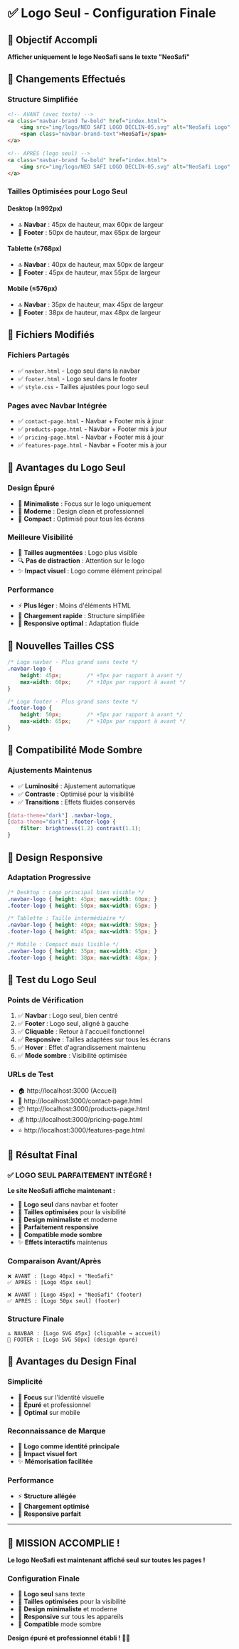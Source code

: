 # ✅ Logo Seul - Configuration Finale

## 🎯 Objectif Accompli
**Afficher uniquement le logo NeoSafi sans le texte "NeoSafi"**

## 🔄 Changements Effectués

### **Structure Simplifiée**
```html
<!-- AVANT (avec texte) -->
<a class="navbar-brand fw-bold" href="index.html">
    <img src="img/logo/NEO SAFI LOGO DECLIN-05.svg" alt="NeoSafi Logo" class="navbar-logo me-2">
    <span class="navbar-brand-text">NeoSafi</span>
</a>

<!-- APRÈS (logo seul) -->
<a class="navbar-brand fw-bold" href="index.html">
    <img src="img/logo/NEO SAFI LOGO DECLIN-05.svg" alt="NeoSafi Logo" class="navbar-logo">
</a>
```

### **Tailles Optimisées pour Logo Seul**

#### **Desktop (≥992px)**
- 🔝 **Navbar** : 45px de hauteur, max 60px de largeur
- 🔻 **Footer** : 50px de hauteur, max 65px de largeur

#### **Tablette (≤768px)**
- 🔝 **Navbar** : 40px de hauteur, max 50px de largeur
- 🔻 **Footer** : 45px de hauteur, max 55px de largeur

#### **Mobile (≤576px)**
- 🔝 **Navbar** : 35px de hauteur, max 45px de largeur
- 🔻 **Footer** : 38px de hauteur, max 48px de largeur

## 📄 Fichiers Modifiés

### **Fichiers Partagés**
- ✅ `navbar.html` - Logo seul dans la navbar
- ✅ `footer.html` - Logo seul dans le footer
- ✅ `style.css` - Tailles ajustées pour logo seul

### **Pages avec Navbar Intégrée**
- ✅ `contact-page.html` - Navbar + Footer mis à jour
- ✅ `products-page.html` - Navbar + Footer mis à jour
- ✅ `pricing-page.html` - Navbar + Footer mis à jour
- ✅ `features-page.html` - Navbar + Footer mis à jour

## 🎨 Avantages du Logo Seul

### **Design Épuré**
- 🎯 **Minimaliste** : Focus sur le logo uniquement
- 🎨 **Moderne** : Design clean et professionnel
- 📱 **Compact** : Optimisé pour tous les écrans

### **Meilleure Visibilité**
- 📏 **Tailles augmentées** : Logo plus visible
- 🔍 **Pas de distraction** : Attention sur le logo
- ✨ **Impact visuel** : Logo comme élément principal

### **Performance**
- ⚡ **Plus léger** : Moins d'éléments HTML
- 🚀 **Chargement rapide** : Structure simplifiée
- 📱 **Responsive optimal** : Adaptation fluide

## 🎯 Nouvelles Tailles CSS

```css
/* Logo navbar - Plus grand sans texte */
.navbar-logo {
    height: 45px;        /* +5px par rapport à avant */
    max-width: 60px;     /* +10px par rapport à avant */
}

/* Logo footer - Plus grand sans texte */
.footer-logo {
    height: 50px;        /* +5px par rapport à avant */
    max-width: 65px;     /* +10px par rapport à avant */
}
```

## 🌙 Compatibilité Mode Sombre

### **Ajustements Maintenus**
- ✅ **Luminosité** : Ajustement automatique
- ✅ **Contraste** : Optimisé pour la visibilité
- ✅ **Transitions** : Effets fluides conservés

```css
[data-theme="dark"] .navbar-logo,
[data-theme="dark"] .footer-logo {
    filter: brightness(1.2) contrast(1.1);
}
```

## 📱 Design Responsive

### **Adaptation Progressive**
```css
/* Desktop : Logo principal bien visible */
.navbar-logo { height: 45px; max-width: 60px; }
.footer-logo { height: 50px; max-width: 65px; }

/* Tablette : Taille intermédiaire */
.navbar-logo { height: 40px; max-width: 50px; }
.footer-logo { height: 45px; max-width: 55px; }

/* Mobile : Compact mais lisible */
.navbar-logo { height: 35px; max-width: 45px; }
.footer-logo { height: 38px; max-width: 48px; }
```

## 🧪 Test du Logo Seul

### **Points de Vérification**
1. ✅ **Navbar** : Logo seul, bien centré
2. ✅ **Footer** : Logo seul, aligné à gauche
3. ✅ **Cliquable** : Retour à l'accueil fonctionnel
4. ✅ **Responsive** : Tailles adaptées sur tous les écrans
5. ✅ **Hover** : Effet d'agrandissement maintenu
6. ✅ **Mode sombre** : Visibilité optimisée

### **URLs de Test**
- 🏠 http://localhost:3000 (Accueil)
- 📧 http://localhost:3000/contact-page.html
- 📦 http://localhost:3000/products-page.html
- 💰 http://localhost:3000/pricing-page.html
- ⭐ http://localhost:3000/features-page.html

## 🎯 Résultat Final

### **✅ LOGO SEUL PARFAITEMENT INTÉGRÉ !**

**Le site NeoSafi affiche maintenant :**
- 🎨 **Logo seul** dans navbar et footer
- 📏 **Tailles optimisées** pour la visibilité
- 🎯 **Design minimaliste** et moderne
- 📱 **Parfaitement responsive**
- 🌙 **Compatible mode sombre**
- ✨ **Effets interactifs** maintenus

### **Comparaison Avant/Après**
```
❌ AVANT : [Logo 40px] + "NeoSafi"
✅ APRÈS : [Logo 45px seul]

❌ AVANT : [Logo 45px] + "NeoSafi" (footer)
✅ APRÈS : [Logo 50px seul] (footer)
```

### **Structure Finale**
```
🔝 NAVBAR : [Logo SVG 45px] (cliquable → accueil)
🔻 FOOTER : [Logo SVG 50px] (design épuré)
```

## 🎨 Avantages du Design Final

### **Simplicité**
- 🎯 **Focus** sur l'identité visuelle
- 🎨 **Épuré** et professionnel
- 📱 **Optimal** sur mobile

### **Reconnaissance de Marque**
- 🏢 **Logo comme identité principale**
- 🎨 **Impact visuel fort**
- ✨ **Mémorisation facilitée**

### **Performance**
- ⚡ **Structure allégée**
- 🚀 **Chargement optimisé**
- 📱 **Responsive parfait**

---

## 🎉 **MISSION ACCOMPLIE !**

**Le logo NeoSafi est maintenant affiché seul sur toutes les pages !**

### **Configuration Finale**
- 🎨 **Logo seul** sans texte
- 📏 **Tailles optimisées** pour la visibilité
- 🎯 **Design minimaliste** et moderne
- 📱 **Responsive** sur tous les appareils
- 🌙 **Compatible** mode sombre

**Design épuré et professionnel établi ! 🚀✨**